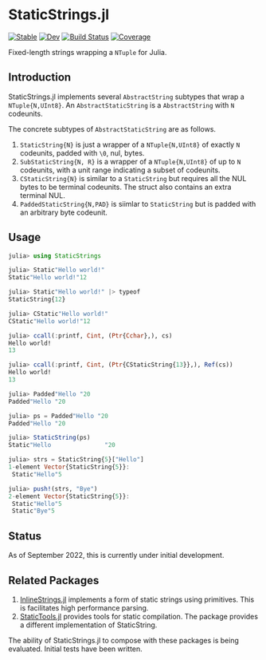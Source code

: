 # StaticStrings.jl

[![Stable](https://img.shields.io/badge/docs-stable-blue.svg)](https://mkitti.github.io/StaticStrings.jl/stable/)
[![Dev](https://img.shields.io/badge/docs-dev-blue.svg)](https://mkitti.github.io/StaticStrings.jl/dev/)
[![Build Status](https://github.com/mkitti/StaticStrings.jl/actions/workflows/CI.yml/badge.svg?branch=main)](https://github.com/mkitti/StaticStrings.jl/actions/workflows/CI.yml?query=branch%3Amain)
[![Coverage](https://codecov.io/gh/mkitti/StaticStrings.jl/branch/main/graph/badge.svg)](https://codecov.io/gh/mkitti/StaticStrings.jl)

Fixed-length strings wrapping a `NTuple` for Julia.

## Introduction

StaticStrings.jl implements several `AbstractString` subtypes that wrap a `NTuple{N,UInt8}`. An `AbstractStaticString` is a `AbstractString` with `N` codeunits.

The concrete subtypes of `AbstractStaticString` are as follows.
1. `StaticString{N}` is just a wrapper of a `NTuple{N,UInt8}` of exactly `N` codeunits, padded with `\0`, nul, bytes.
2. `SubStaticString{N, R}` is a wrapper of a `NTuple{N,UInt8}` of up to `N` codeunits, with a unit range indicating a subset of codeunits.
3. `CStaticString{N}` is similar to a `StaticString` but requires all the NUL bytes to be terminal codeunits. The struct also contains an extra terminal NUL.
4. `PaddedStaticString{N,PAD}` is siimlar to `StaticString` but is padded with an arbitrary byte codeunit.

## Usage

```julia
julia> using StaticStrings

julia> Static"Hello world!"
Static"Hello world!"12

julia> Static"Hello world!" |> typeof
StaticString{12}

julia> CStatic"Hello world!"
CStatic"Hello world!"12

julia> ccall(:printf, Cint, (Ptr{Cchar},), cs)
Hello world!
13

julia> ccall(:printf, Cint, (Ptr{CStaticString{13}},), Ref(cs))
Hello world!
13

julia> Padded"Hello "20
Padded"Hello "20

julia> ps = Padded"Hello "20
Padded"Hello "20

julia> StaticString(ps)
Static"Hello               "20

julia> strs = StaticString{5}["Hello"]
1-element Vector{StaticString{5}}:
 Static"Hello"5

julia> push!(strs, "Bye")
2-element Vector{StaticString{5}}:
 Static"Hello"5
 Static"Bye"5
```

## Status

As of September 2022, this is currently under initial development.

## Related Packages

1. [InlineStrings.jl](https://github.com/JuliaStrings/InlineStrings.jl) implements a form of static strings using primitives. This is facilitates high performance parsing.
2. [StaticTools.jl](https://github.com/brenhinkeller/StaticTools.jl) provides tools for static compilation. The package provides a different implementation of StaticString.

The ability of StaticStrings.jl to compose with these packages is being evaluated. Initial tests have been written.
